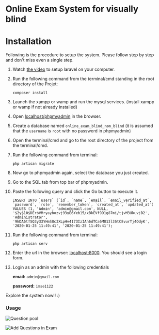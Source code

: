 # Online Exam System for visually blind

# Installation

Following is the procedure to setup the system. Please follow step by step and don't miss even a single step.

1) Watch [the video](https://laracasts.com/series/laravel-from-scratch-2018/episodes/2) to setup laravel on your computer.
2) Run the following command from the terminal/cmd standing in the root directory of the Projet:

   ``` composer install ```
3) Launch the xampp or wamp and run the mysql services. (install xampp or wamp if not already installed)
4) Open [localhost/phpmyadmin](localhost/phpmyadmin) in the browser.
5) Create a database named ```online_exam_blind_non_blind``` (it is assumed that the ```username``` is ```root``` with no password in phpmyadmin)
6) Open the terminal/cmd and go to the root directory of the project from the terminal/cmd.
7) Run the following command from terminal:

   ``` php artisan migrate ```
8) Now go to phpmyadmin again, select the database you just created.
9) Go to the SQL tab from top bar of phpmyadmin.
10) Paste the following query and click the Go button to execute it.

   	```INSERT INTO `users` (`id`, `name`, `email`, `email_verified_at`, `password`, `role`, `remember_token`, `created_at`, `updated_at`) VALUES (1, 'Admin', 'admin@gmail.com', NULL, '$2y$10$DErbVMryaybozvj93yE6Yeb15/xBkEVf991g87mi/tjvM3UkuvjD2', 'Administrator', '9hDA6tfSQ3y33YHmS8c3XLpHv4173IzIAh6dTCa6M813l36tC8vurTj4OdyK', '2020-01-25 11:49:41', '2020-01-25 11:49:41');```
11) Run the following command from terminal:

   	```php artisan serv```
12) Enter the url in the browser:
   	[localhost:8000](http://127.0.0.1:8000/).
   	You should see a login form.
13) Login as an admin with the following credentials 

  	**email:** ```admin@gmail.com```
    
   	**password:** ```imse1122```

Explore the system now!! :)

### Usage

![Question pool](public/images/questionpool.jpg "Question pool")

![Add Questions in Exam](public/images/addquestioninexam.jpg "Add Questions in Exam")
